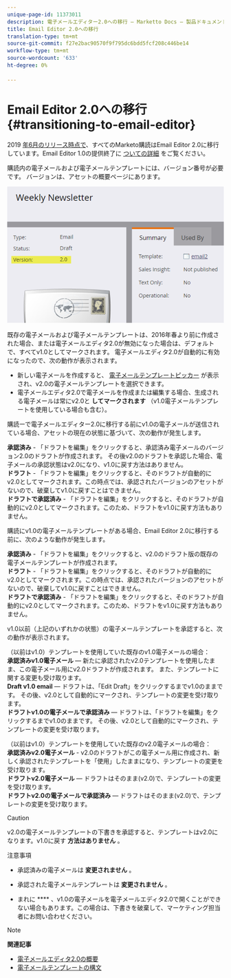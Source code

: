 ```yaml
---
unique-page-id: 11373011
description: 電子メールエディター2.0への移行 — Marketto Docs — 製品ドキュメント
title: Email Editor 2.0への移行
translation-type: tm+mt
source-git-commit: f27e2bac90570f9f795dc6bdd5fcf208c446be14
workflow-type: tm+mt
source-wordcount: '633'
ht-degree: 0%

---
```



# Email Editor 2.0への移行 {#transitioning-to-email-editor}

2019 [年6月のリリース時点で](../../../../release-notes/2016/release-notes-spring-16.md)、すべてのMarketo購読はEmail Editor 2.0に移行しています。Email Editor 1.0の提供終了に [ついての詳細](https://nation.marketo.com/docs/DOC-7038) をご覧ください。

購読内の電子メールおよび電子メールテンプレートには、バージョン番号が必要です。 バージョンは、アセットの概要ページにあります。

![](assets/five-5.png)

既存の電子メールおよび電子メールテンプレートは、2016年春より前に作成された場合、または電子メールエディタ2.0が無効になった場合は、デフォルトで、すべてv1.0としてマークされます。 電子メールエディタ2.0が自動的に有効になったので、次の動作が表示されます。

* 新しい電子メールを作成すると、 [電子メールテンプレートピッカー](email-template-picker-overview.md) が表示され、v2.0の電子メールテンプレートを選択できます。
* 電子メールエディタ2.0で電子メールを作成または編集する場合、生成される電子メールは常にv2.0と **してマークされます** （v1.0電子メールテンプレートを使用している場合も含む）。

購読ーで電子メールエディター2.0に移行する前にv1.0の電子メールが送信されている場合、アセットの現在の状態に基づいて、次の動作が発生します。

**承認済み** - 「ドラフトを編集」をクリックすると、承認済み電子メールのバージョン2.0のドラフトが作成されます。 その後v2.0のドラフトを承認した場合、電子メールの承認状態はv2.0になり、v1.0に戻す方法はありません。\
**ドラフト** - 「ドラフトを編集」をクリックすると、そのドラフトが自動的にv2.0としてマークされます。この時点では、承認されたバージョンのアセットがないので、破棄してv1.0に戻すことはできません。\
**ドラフトで承認済み** - 「ドラフトを編集」をクリックすると、そのドラフトが自動的にv2.0としてマークされます。このため、ドラフトをv1.0に戻す方法もありません。

購読にv1.0の電子メールテンプレートがある場合、Email Editor 2.0に移行する前に、次のような動作が発生します。

**承認済み** - 「ドラフトを編集」をクリックすると、v2.0のドラフト版の既存の電子メールテンプレートが作成されます。\
**ドラフト** - 「ドラフトを編集」をクリックすると、そのドラフトが自動的にv2.0としてマークされます。この時点では、承認されたバージョンのアセットがないので、破棄してv1.0に戻すことはできません。\
**ドラフトで承認済み** - 「ドラフトを編集」をクリックすると、そのドラフトが自動的にv2.0としてマークされます。このため、ドラフトをv1.0に戻す方法もありません。

v1.0以前（上記のいずれかの状態）の電子メールテンプレートを承認すると、次の動作が表示されます。

（以前はv1.0）テンプレートを使用していた既存のv1.0電子メールの場合：\
**承認済みv1.0電子メール** — 新たに承認されたv2.0テンプレートを使用したまま、この電子メール用にv2.0ドラフトが作成されます。 また、テンプレートに関する変更も受け取ります。\
**Draft v1.0 email** — ドラフトは、「Edit Draft」をクリックするまでv1.0のままです。 その後、v2.0として自動的にマークされ、テンプレートの変更を受け取ります。\
**ドラフトv1.0の電子メールで承認済み** — ドラフトは、「ドラフトを編集」をクリックするまでv1.0のままです。 その後、v2.0として自動的にマークされ、テンプレートの変更を受け取ります。

（以前はv1.0）テンプレートを使用していた既存のv2.0電子メールの場合：\
**承認済みv2.0電子メール** - v2.0のドラフトがこの電子メール用に作成され、新しく承認されたテンプレートを「使用」したままになり、テンプレートの変更を受け取ります。\
**ドラフトv2.0電子メール** — ドラフトはそのまま(v2.0)で、テンプレートの変更を受け取ります。\
**ドラフトv2.0の電子メールで承認済み** — ドラフトはそのまま(v2.0)で、テンプレートの変更を受け取ります。

>[!CAUTION]
>
>v2.0の電子メールテンプレートの下書きを承認すると、テンプレートはv2.0になります。v1.0に戻す **方法はありません** 。

注意事項

* 承認済みの電子メールは **変更されません** 。

* 承認された電子メールテンプレートは **変更されません** 。

* まれに **** 、v1.0の電子メールを電子メールエディタ2.0で開くことができない場合もあります。この場合は、下書きを破棄して、マーケティング担当者にお問い合わせください。

>[!NOTE]
>
>**関連記事**
>
>* [電子メールエディタ2.0の概要](email-editor-v2-0-overview.md)
>* [電子メールテンプレートの構文](email-template-syntax.md)

>



